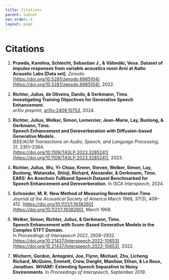 ```yaml
---
title: Citations
parent: Subnet
nav_order: 4
layout: page
---
```

# Citations

1.  **Prawda, Karolina, Schlecht, Sebastian J., & Välimäki, Vesa.**
    **Dataset of impulse responses from variable acoustics room Arni at Aalto Acoustic Labs [Data set]**. 
    *Zenodo*. [https://doi.org/10.5281/zenodo.6985104](https://doi.org/10.5281/zenodo.6985104), 2022.

2. **Richter, Julius, de Oliveira, Danilo, & Gerkmann, Timo.**  
   **Investigating Training Objectives for Generative Speech Enhancement.**  
   *arXiv preprint*, [arXiv:2409.10753](https://arxiv.org/abs/2409.10753), 2024.  

3. **Richter, Julius, Welker, Simon, Lemercier, Jean-Marie, Lay, Bunlong, & Gerkmann, Timo.**  
   **Speech Enhancement and Dereverberation with Diffusion-based Generative Models.**  
   *IEEE/ACM Transactions on Audio, Speech, and Language Processing*, 31, 2351–2364.  
   [https://doi.org/10.1109/TASLP.2023.3285241](https://doi.org/10.1109/TASLP.2023.3285241), 2023.  

4. **Richter, Julius, Wu, Yi-Chiao, Krenn, Steven, Welker, Simon, Lay, Bunlong, Watanabe, Shinji, Richard, Alexander, & Gerkmann, Timo.** 
    **EARS: An Anechoic Fullband Speech Dataset Benchmarked for Speech Enhancement and Dereverberation**. 
    In *ISCA Interspeech*, 2024.

5.  **Schroeder, M. R.**
    **New Method of Measuring Reverberation Time**. 
    *Journal of the Acoustical Society of America* March 1968, 37(3), 409–412.
    [https://doi.org/10.1121/1.1938260](https://doi.org/10.1121/1.1938260), March 1968.

6. **Welker, Simon, Richter, Julius, & Gerkmann, Timo.**  
   **Speech Enhancement with Score-Based Generative Models in the Complex STFT Domain.**  
   In *Proceedings of Interspeech 2022*, 2928–2932.  
   [https://doi.org/10.21437/Interspeech.2022-10653](https://doi.org/10.21437/Interspeech.2022-10653), 2022.  

7.  **Wichern, Gordon, Antognini, Joe, Flynn, Michael, Zhu, Licheng Richard, McQuinn, Emmett, Crow, Dwight, Manilow, Ethan, & Le Roux, Jonathan.** 
    **WHAM!: Extending Speech Separation to Noisy Environments**. 
    In *Proceedings of Interspeech*, September 2019.